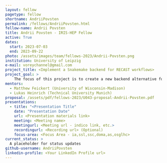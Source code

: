 ```yaml
---
layout: fellow
pagetype: fellow
shortname: AndriiPovsten
permalink: /fellows/AndriiPovsten.html
fellow-name: Andrii Povsten 
title: Andrii Povsten - IRIS-HEP Fellow
active: True
dates:
  start: 2023-07-03
  end: 2023-09-22
photo: /assets/images/team/fellows-2023/Andrii-Povsten.png
institution: University of Leipzig
e-mail: voreychannel@gmail.com
project_title: <Implement a Snakemake backend for RECAST workflows>
project_goal: >
    The focus of this project is to create a new backend alternative for RECAST workflows utilizing Snakemake workflow management system.
mentors:
  - Matthew Feickert (University of Wisconsin-Madison)
  - Lukas Heinrich (Technical University Munich)
proposal: /assets/pdf/fellows-2023/U043-proposal-Andrii-Povsten.pdf
presentations:
  - title: "<Presentation Title"
    date: "Presentation Date"
    url: <Presentation materials link>
    meeting: <Meeting name>
    meetingurl: <Meeting url - indico link, etc.>
    recordingurl: <Recording url> (Optional)
    focus-area: <Focus Area - ia,ssl,ssc,doma,as,osglhc>
current_status: >
  A placeholder for status updates
github-username: AndriiPovsten
linkedin-profile: <Your LinkedIn Profile url>
---
```

